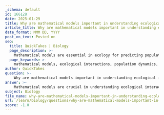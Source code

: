 ```yaml
---
_schema: default
id: 166128
date: 2025-01-29
title: Why are mathematical models important in understanding ecological interactions?
article_title: Why are mathematical models important in understanding ecological interactions?
date_format: MMM DD, YYYY
post_on_text: Posted on
seo:
  title: QuickTakes | Biology
  page_description: >-
    Mathematical models are essential in ecology for predicting population dynamics, analyzing species interactions, understanding environmental impacts, and providing a framework for both theoretical insights and practical applications in conservation and management.
  page_keywords: >-
    mathematical models, ecological interactions, population dynamics, species interactions, environmental impacts, theoretical ecology, conservation biology, complexity, coevolution, predator-prey dynamics
author: QuickTakes
question: >-
    Why are mathematical models important in understanding ecological interactions?
answer: >-
    Mathematical models are crucial in understanding ecological interactions for several reasons:\n\n1. **Prediction of Population Dynamics**: Mathematical models allow ecologists to predict how populations of different species will change over time. For instance, models like the Lotka-Volterra equations can illustrate how predator-prey dynamics operate, helping to forecast population fluctuations based on various parameters such as birth rates, death rates, and carrying capacity.\n\n2. **Analysis of Species Interactions**: These models provide a framework for analyzing complex interactions between species, such as competition, predation, and parasitism. By quantifying these interactions through mathematical equations, ecologists can better understand the underlying mechanisms that drive ecological relationships.\n\n3. **Understanding Environmental Impacts**: Mathematical models can simulate the effects of environmental changes, such as habitat destruction or climate change, on species populations and interactions. This predictive capability is essential for conservation efforts and resource management.\n\n4. **Framework for Theoretical Ecology**: Historical models, such as the Lotka-Volterra competition model, have laid the groundwork for theoretical ecology. They help explain fundamental ecological principles, such as competitive exclusion and species diversity, by providing a structured way to analyze how species compete for resources.\n\n5. **Practical Applications**: Beyond theoretical insights, mathematical models have practical applications in fields like conservation biology and invasive species management. They help predict how populations will respond to management strategies or environmental changes, guiding effective decision-making.\n\n6. **Incorporation of Complexity**: Advanced modeling approaches, such as agent-based models and matrix models, allow for the incorporation of more complex ecological dynamics, including non-lethal parasitism and habitat complexity. This complexity can lead to more accurate representations of real-world ecosystems.\n\n7. **Coevolutionary Dynamics**: Mathematical models can also be used to study coevolution between hosts and parasites, providing insights into how these interactions shape evolutionary trajectories and ecological outcomes.\n\nIn summary, mathematical models serve as essential tools in ecology, enabling researchers to analyze, predict, and understand the intricate dynamics of ecological interactions and their consequences. They bridge the gap between theoretical concepts and practical applications, making them invaluable for both ecological research and management.
subject: Biology
file_name: why-are-mathematical-models-important-in-understanding-ecological-interactions.md
url: /learn/biology/questions/why-are-mathematical-models-important-in-understanding-ecological-interactions
score: -1.0
---
```


&nbsp;